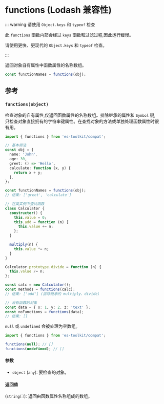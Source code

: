 # functions (Lodash 兼容性)

::: warning 请使用 `Object.keys` 和 `typeof` 检查

此 `functions` 函数内部会经过 `keys` 函数和过滤过程,因此运行缓慢。

请使用更快、更现代的 `Object.keys` 和 `typeof` 检查。

:::

返回对象自有属性中函数属性的名称数组。

```typescript
const functionNames = functions(obj);
```

## 参考

### `functions(object)`

检查对象的自有属性,仅返回函数属性的名称数组。排除继承的属性和 `Symbol` 键,只检查对象直接拥有的字符串键属性。在查找对象的方法或单独处理函数属性时很有用。

```typescript
import { functions } from 'es-toolkit/compat';

// 基本用法
const obj = {
  name: 'John',
  age: 30,
  greet: () => 'Hello',
  calculate: function (x, y) {
    return x + y;
  },
};

const functionNames = functions(obj);
// 结果: ['greet', 'calculate']

// 在类实例中查找函数
class Calculator {
  constructor() {
    this.value = 0;
    this.add = function (n) {
      this.value += n;
    };
  }

  multiply(n) {
    this.value *= n;
  }
}

Calculator.prototype.divide = function (n) {
  this.value /= n;
};

const calc = new Calculator();
const methods = functions(calc);
// 结果: ['add'] (排除继承的 multiply、divide)

// 没有函数的对象
const data = { x: 1, y: 2, z: 'text' };
const noFunctions = functions(data);
// 结果: []
```

`null` 或 `undefined` 会被处理为空数组。

```typescript
import { functions } from 'es-toolkit/compat';

functions(null); // []
functions(undefined); // []
```

#### 参数

- `object` (`any`): 要检查的对象。

#### 返回值

(`string[]`): 返回由函数属性名称组成的数组。
